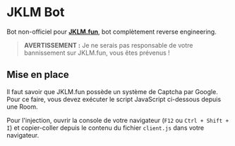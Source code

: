 # JKLM Bot

Bot non-officiel pour **[JKLM.fun](https://jklm.fun/)**, bot complètement reverse engineering.

> **AVERTISSEMENT :** Je ne serais pas responsable de votre bannissement sur JKLM.fun, vous êtes prévenus !


## Mise en place

Il faut savoir que JKLM.fun possède un système de Captcha par Google. Pour ce faire, vous devez exécuter le script JavaScript ci-dessous depuis une Room.

Pour l'injection, ouvrir la console de votre navigateur (`F12` ou `Ctrl + Shift + I`) et copier-coller depuis le contenu du fichier `client.js` dans votre navigateur.